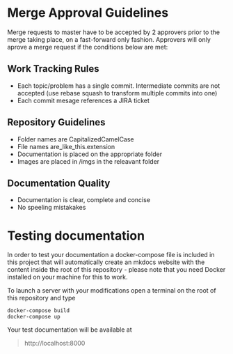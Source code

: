 # Merge Approval Guidelines

Merge requests to master have to be accepted by 2 approvers prior to the merge taking place, on a fast-forward only fashion. Approvers will only aprove a merge request if the conditions below are met:

## Work Tracking Rules
- Each topic/problem has a single commit. Intermediate commits are not accepted (use rebase squash to transform multiple commits into one)
- Each commit mesage references a JIRA ticket

## Repository Guidelines
- Folder names are CapitalizedCamelCase
- File names are_like_this.extension
- Documentation is placed on the appropriate folder
- Images are placed in /imgs in the releavant folder

## Documentation Quality
- Documentation is clear, complete and concise 
- No speeling mistakakes 

# Testing documentation

In order to test your documentation a docker-compose file is included in this project that will automatically create an mkdocs website with the content inside the root of this repository - please note that you need Docker installed on your machine for this to work. 

To launch a server with your modifications open a terminal on the root of this repository and type

```
docker-compose build
docker-compose up
```

Your test documentation will be available at 

> http://localhost:8000